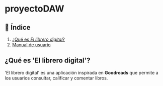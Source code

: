 # proyectoDAW

## 📌 Índice  
1. [¿Qué es *El librero digital*?](#qué-es-'el-librero-digital')  
2. [Manual de usuario](#manual-de-usuario)  

## ¿Qué es 'El librero digital'?

'El librero digital' es una aplicación inspirada en **Goodreads** que permite a los usuarios consultar, calificar y comentar libros.
